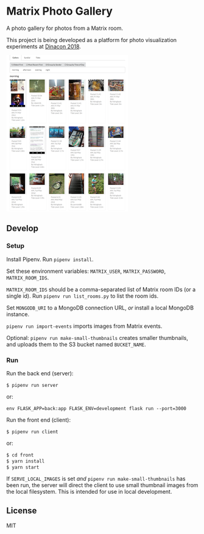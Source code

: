 # Matrix Photo Gallery

A photo gallery for photos from a Matrix room.

This project is being developed as a platform for photo visualization
experiments at [Dinacon 2018](https://www.dinacon.org).

![](./docs/screenshot.png)

## Develop

### Setup

Install Pipenv. Run `pipenv install`.

Set these environment variables: `MATRIX_USER`, `MATRIX_PASSWORD`,
`MATRIX_ROOM_IDS`.

`MATRIX_ROOM_IDS` should be a comma-separated list of Matrix room IDs (or a
single id). Run `pipenv run list_rooms.py` to list the room ids.

Set `MONGODB_URI` to a MongoDB connection URL, *or* install a local MongoDB
instance.

`pipenv run import-events` imports images from Matrix events.

Optional: `pipenv run make-small-thumbnails` creates smaller thumbnails, and uploads
them to the S3 bucket named `BUCKET_NAME`.

### Run

Run the back end (server):

```shell
$ pipenv run server
```

or:

```shell
env FLASK_APP=back:app FLASK_ENV=development flask run --port=3000
```

Run the front end (client):

```shell
$ pipenv run client
```

or:

```shell
$ cd front
$ yarn install
$ yarn start
```

If `SERVE_LOCAL_IMAGES` is set *and* `pipenv run make-small-thumbnails` has been
run, the server will direct the client to use small thumbnail images from the
local filesystem. This is intended for use in local development.

## License

MIT
